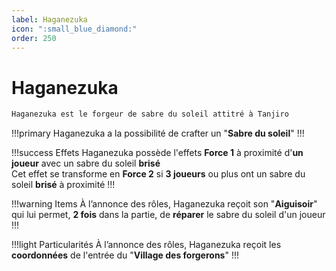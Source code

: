 ```yaml
---
label: Haganezuka
icon: ":small_blue_diamond:"
order: 250
---
```


# Haganezuka

```txt
Haganezuka est le forgeur de sabre du soleil attitré à Tanjiro
```

!!!primary
Haganezuka a la possibilité de crafter un "**Sabre du soleil**"
!!!

!!!success Effets
Haganezuka possède l'effets **Force 1** à proximité d'**un joueur** avec un sabre du soleil **brisé** <br>
Cet effet se transforme en **Force 2** si **3 joueurs** ou plus ont un sabre du soleil **brisé** à proximité
!!!

!!!warning Items
À l’annonce des rôles, Haganezuka reçoit son "**Aiguisoir**" qui lui permet, **2 fois** dans la partie, de **réparer** le sabre du soleil d'un joueur
!!!

!!!light Particularités
À l’annonce des rôles, Haganezuka reçoit les **coordonnées** de l'entrée du "**Village des forgerons**"
!!!
